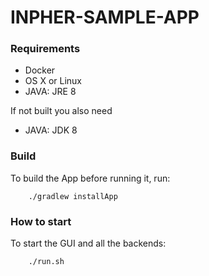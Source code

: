 # INPHER-SAMPLE-APP

### Requirements

- Docker
- OS X or Linux
- JAVA: JRE 8

If not built you also need
- JAVA: JDK 8

### Build

To build the App before running it, run:
```
    ./gradlew installApp
```

### How to start

To start the GUI and all the backends:
```
    ./run.sh
```

